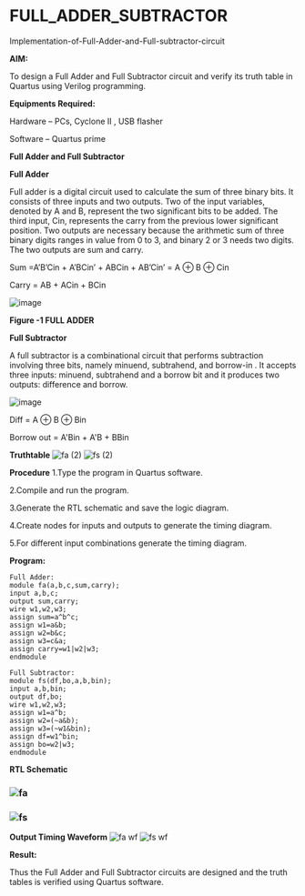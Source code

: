 # FULL_ADDER_SUBTRACTOR

Implementation-of-Full-Adder-and-Full-subtractor-circuit

**AIM:**

To design a Full Adder and Full Subtractor circuit and verify its truth table in Quartus using Verilog programming.

**Equipments Required:**

Hardware – PCs, Cyclone II , USB flasher

Software – Quartus prime

**Full Adder and Full Subtractor**

**Full Adder**

Full adder is a digital circuit used to calculate the sum of three binary bits. It consists of three inputs and two outputs. Two of the input variables, denoted by A and B, represent the two significant bits to be added. The third input, Cin, represents the carry from the previous lower significant position. Two outputs are necessary because the arithmetic sum of three binary digits ranges in value from 0 to 3, and binary 2 or 3 needs two digits. The two outputs are sum and carry.

Sum =A’B’Cin + A’BCin’ + ABCin + AB’Cin’ = A ⊕ B ⊕ Cin 

Carry = AB + ACin + BCin

![image](https://github.com/naavaneetha/FULL_ADDER_SUBTRACTOR/assets/154305477/0f30ba51-5ffb-4198-845f-18e054f675e7)

**Figure -1 FULL ADDER**

**Full Subtractor**

A full subtractor is a combinational circuit that performs subtraction involving three bits, namely minuend, subtrahend, and borrow-in . It accepts three inputs: minuend, subtrahend and a borrow bit and it produces two outputs: difference and borrow.

![image](https://github.com/naavaneetha/FULL_ADDER_SUBTRACTOR/assets/154305477/02b24f51-ab51-4304-9ad6-7b81ffc1ead5)

Diff = A ⊕ B ⊕ Bin 

Borrow out = A'Bin + A'B + BBin

**Truthtable**
![fa (2)](https://github.com/user-attachments/assets/f10b6137-c3f0-4bd2-a741-85f74b96a73a)
![fs (2)](https://github.com/user-attachments/assets/bf985fc5-da83-452e-8c73-1a910579d3c9)

**Procedure**
1.Type the program in Quartus software.

2.Compile and run the program.

3.Generate the RTL schematic and save the logic diagram.

4.Create nodes for inputs and outputs to generate the timing diagram.

5.For different input combinations generate the timing diagram.

**Program:**
```
Full Adder:
module fa(a,b,c,sum,carry);
input a,b,c;
output sum,carry;
wire w1,w2,w3;
assign sum=a^b^c;
assign w1=a&b;
assign w2=b&c;
assign w3=c&a;
assign carry=w1|w2|w3;
endmodule

Full Subtractor:
module fs(df,bo,a,b,bin);
input a,b,bin;
output df,bo;
wire w1,w2,w3;
assign w1=a^b;
assign w2=(~a&b);
assign w3=(~w1&bin);
assign df=w1^bin;
assign bo=w2|w3;
endmodule
```

**RTL Schematic**
### ![fa](https://github.com/user-attachments/assets/06493c1f-2f37-48cb-94b8-57fa0b8436b4)
### ![fs](https://github.com/user-attachments/assets/e979c7d1-5faa-4552-8c77-45629079eb8e)

**Output Timing Waveform**
![fa wf](https://github.com/user-attachments/assets/41e73c41-e8ef-4fe2-8185-6b1fd9821b6b)
![fs wf](https://github.com/user-attachments/assets/a45eecb6-5033-4e78-a9ff-bb71d8779073)

**Result:**

Thus the Full Adder and Full Subtractor circuits are designed and the truth tables is verified using Quartus software.



